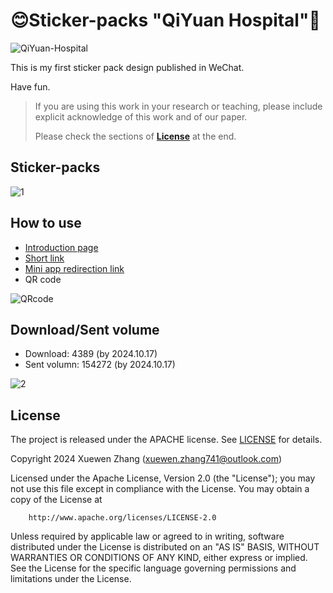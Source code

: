 # 😊Sticker-packs "QiYuan Hospital"🥳

![QiYuan-Hospital](https://github.com/user-attachments/assets/6d5242c7-a699-433c-bdb1-a1b38d95fcad)


This is my first sticker pack design published in WeChat.

Have fun.

> If you are using this work in your research or teaching, please include explicit acknowledge of this work and of our paper.
>
> Please check the sections of [**License**](#license) at the end.


## Sticker-packs

![1](https://github.com/user-attachments/assets/d7d00f36-7249-492d-859f-2f4badef1e68)

## How to use

- [Introduction page](https://sticker.weixin.qq.com/cgi-bin/mmemoticon-bin/emoticonview?oper=single&t=shop/detail&productid=aL2PCfwK/89qO7sF6/+I+UDhfwEjhec2ZNvdnLLJRd/OPbW0wOjJoavygHWpu7Nx7rhWlLP/1+3/L1IvTWQE2Kv9ArEQ7hJCxgLFurS6Nxdo=)
- [Short link](https://w.url.cn/s/ABOBUCX#wechat_redirect)  
- [Mini app redirection link](http://weixin.qq.com/jumpemoticonstore?token=AAshJxQFAAABAAAAAAC7eaH4iMzeyGAiEscQZxAAAABQfF0uS5S5suWyaDJKBpGHRTEPGYa0jYZjgk396fiyZf9gDloTk3X1rL4352RLX5BBgSCtUXevdKdLn9xkoS33aHDft3yHDUi0A9EKZjiD8kRpIBiYVU9zEq6RctusOwNiPfcKNSAfYkWspCfeIozn5cj5bVQF6yB%2B)
- QR code
  
![QRcode](https://github.com/user-attachments/assets/5459588d-e272-4bda-904f-8143142142c0)


## Download/Sent volume

- Download: 4389 (by 2024.10.17)
- Sent volumn: 154272 (by 2024.10.17)
  
![2](https://github.com/user-attachments/assets/93e07a60-b496-4447-8d9b-a5c19e4ecbb9)


## License

The project is released under the APACHE license. See [LICENSE](https://github.com/QiYuan-Zhang/QYtool/blob/main/LICENSE) for details.

Copyright 2024 Xuewen Zhang (xuewen.zhang741@outlook.com)

Licensed under the Apache License, Version 2.0 (the "License"); you may not use this file except in compliance with the License. You may obtain a copy of the License at
```
    http://www.apache.org/licenses/LICENSE-2.0
```
Unless required by applicable law or agreed to in writing, software distributed under the License is distributed on an "AS IS" BASIS, WITHOUT WARRANTIES OR CONDITIONS OF ANY KIND, either express or implied. See the License for the specific language governing permissions and limitations under the License.
